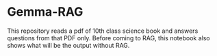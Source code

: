 # Gemma-RAG
This repository reads a pdf of 10th class science book and answers questions from that PDF only. Before coming to RAG, this notebook also shows what will be the output without RAG.
